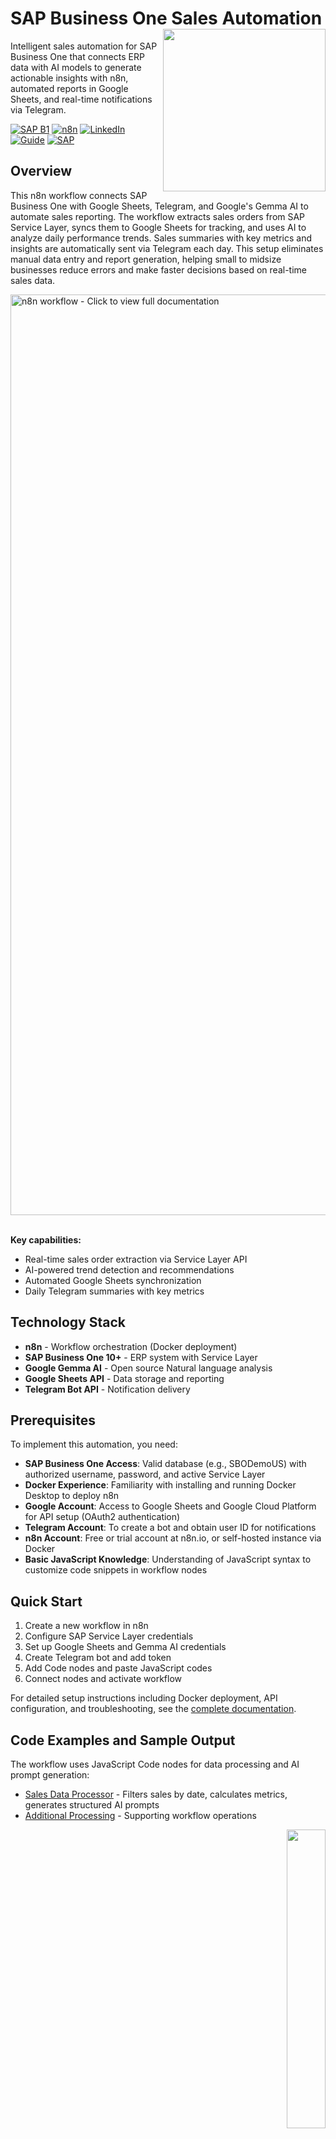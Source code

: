<h1>
  SAP Business One Sales Automation
  <img align="right" width="260" src="https://github.com/user-attachments/assets/23de988a-1c18-4938-8951-15715c6b1da4">
</h1>

Intelligent sales automation for SAP Business One that connects ERP data with AI models to generate actionable insights with n8n, automated reports in Google Sheets, and real-time notifications via Telegram.

[![SAP B1](https://img.shields.io/badge/SAP-Business%20One-0FAAFF)](https://github.com/atonekaboni/SBO)
[![n8n](https://img.shields.io/badge/n8n-Code-EA4B71)](https://gist.github.com/atonekaboni)
[![LinkedIn](https://img.shields.io/badge/LinkedIn-Post-0077B5?logo=linkedin&logoColor=white)](https://www.linkedin.com/posts/tonekaboni_automating-sap-business-one-with-n8n-activity-7338469577615421440-7kD7)
[![Guide](https://img.shields.io/badge/Full%20Guide-PDF-EC1C24?logo=adobeacrobatreader&logoColor=white)](https://github.com/user-attachments/files/22624398/4_SAPB1_SALES_AI_n8n.pdf)
[![SAP](https://img.shields.io/badge/Blog-0FAAFF?logo=sap&logoColor=white)](https://community.sap.com/t5/enterprise-resource-planning-blog-posts-by-members/automating-sap-business-one-sales-reporting-with-n8n-ai-and-telegram/ba-p/14243875)

## Overview

This n8n workflow connects SAP Business One with Google Sheets, Telegram, and Google's Gemma AI to automate sales reporting. The workflow extracts sales orders from SAP Service Layer, syncs them to Google Sheets for tracking, and uses AI to analyze daily performance trends. Sales summaries with key metrics and insights are automatically sent via Telegram each day. This setup eliminates manual data entry and report generation, helping small to midsize businesses reduce errors and make faster decisions based on real-time sales data.

<a href="https://github.com/user-attachments/files/22624398/4_SAPB1_SALES_AI_n8n.pdf">
  <img width="1473" alt="n8n workflow - Click to view full documentation" src="https://github.com/user-attachments/assets/97cda987-0214-4340-927e-7496b21c593f" />
</a><br>
<br>

**Key capabilities:**
- Real-time sales order extraction via Service Layer API
- AI-powered trend detection and recommendations
- Automated Google Sheets synchronization
- Daily Telegram summaries with key metrics
  <br>

## Technology Stack
- **n8n** - Workflow orchestration (Docker deployment)
- **SAP Business One 10+** - ERP system with Service Layer
- **Google Gemma AI** - Open source Natural language analysis
- **Google Sheets API** - Data storage and reporting
- **Telegram Bot API** - Notification delivery

## Prerequisites

To implement this automation, you need:

- **SAP Business One Access**: Valid database (e.g., SBODemoUS) with authorized username, password, and active Service Layer
- **Docker Experience**: Familiarity with installing and running Docker Desktop to deploy n8n
- **Google Account**: Access to Google Sheets and Google Cloud Platform for API setup (OAuth2 authentication)
- **Telegram Account**: To create a bot and obtain user ID for notifications
- **n8n Account**: Free or trial account at n8n.io, or self-hosted instance via Docker
- **Basic JavaScript Knowledge**: Understanding of JavaScript syntax to customize code snippets in workflow nodes

## Quick Start

1. Create a new workflow in n8n
2. Configure SAP Service Layer credentials
3. Set up Google Sheets and Gemma AI credentials
4. Create Telegram bot and add token
5. Add Code nodes and paste JavaScript codes
6. Connect nodes and activate workflow

For detailed setup instructions including Docker deployment, API configuration, and troubleshooting, see the [complete documentation](https://github.com/user-attachments/files/22624398/4_SAPB1_SALES_AI_n8n.pdf).

## Code Examples and Sample Output
The workflow uses JavaScript Code nodes for data processing and AI prompt generation:

- [Sales Data Processor](https://gist.github.com/atonekaboni/0aadc0af7e62539f28cf142238977e84) - Filters sales by date, calculates metrics, generates structured AI prompts
- [Additional Processing](https://gist.github.com/atonekaboni/5e316ad81d4d49091d3498b1e19bc32f) - Supporting workflow operations

<p align="right">
  <a href="https://github.com/atonekaboni/SBO_Sales_AI_Automation/">
    <img width="35%" src="https://github.com/user-attachments/assets/e4302810-3bcb-4008-ac9e-0cdb35273dce">
  </a>
</p>

## Why This Project?

This workflow can save hours of manual work and bring real-time visibility into sales performance. Once running, it delivers daily reports to Telegram without manual input, while the AI analysis identifies patterns that manual reviews might miss.

The initial setup takes a few hours, but the time investment pays off quickly. If you have Docker running and basic JavaScript knowledge, implementation is straightforward. Beyond sales reporting, this same approach extends to other SAP B1 modules like purchasing or inventory management, making it a cost-effective alternative to enterprise automation platforms with more control over what gets reported.

## Documentation

- [Full Tutorial (PDF)](https://github.com/user-attachments/files/22624398/4_SAPB1_SALES_AI_n8n.pdf) - Complete implementation guide with screenshots
- [LinkedIn Post](https://www.linkedin.com/posts/tonekaboni_automating-sap-business-one-with-n8n-activity-7338469577615421440-7kD7) - Project overview and business impact
- [Code Gists](https://gist.github.com/atonekaboni) - JavaScript snippets for Code nodes

## Related Projects

Additional SAP Business One Developed Solutions:

- [Advanced ATP and Delivery Schedule Management](https://github.com/atonekaboni/SBO_Inventory/)
- [Hidden Sales Insights](https://github.com/atonekaboni/SBO_Marketing)
- [Business Partner Management Enhancement](https://github.com/atonekaboni/SBO_ConnectedBP)
- [Sales Restriction](https://community.sap.com/t5/enterprise-resource-planning-blog-posts-by-members/custom-sales-blocklist-in-sap-business-one/ba-p/14164922)

View all projects: [GitHub Repository](https://github.com/atonekaboni/SBO)

## Contact

<p align="center">
  <a href="https://www.linkedin.com/in/tonekaboni/" target="_blank"><img src="https://img.shields.io/badge/LinkedIn-0077B5?style=for-the-badge&logo=linkedin&logoColor=white" alt="LinkedIn"/></a>
  &nbsp;&nbsp;
  <a href="https://github.com/atonekaboni/" target="_blank"><img src="https://img.shields.io/badge/GitHub-100000?style=for-the-badge&logo=github&logoColor=white" alt="GitHub"/></a>
  &nbsp;&nbsp;
  <a href="https://atonekaboni.github.io/" target="_blank"><img src="https://img.shields.io/badge/Portfolio-D14836?style=for-the-badge&logo=googlechrome&logoColor=white" alt="Portfolio"/></a>
</p>
